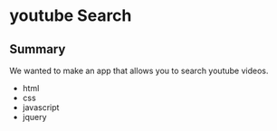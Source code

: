 # youtube Search

<h2>Summary</h2>
<p>We wanted to make an app that allows you to search youtube videos.</p>
<ul>
  <li>html</li>
  <li>css</li>
  <li>javascript</li>
  <li>jquery</li>
</ul>
